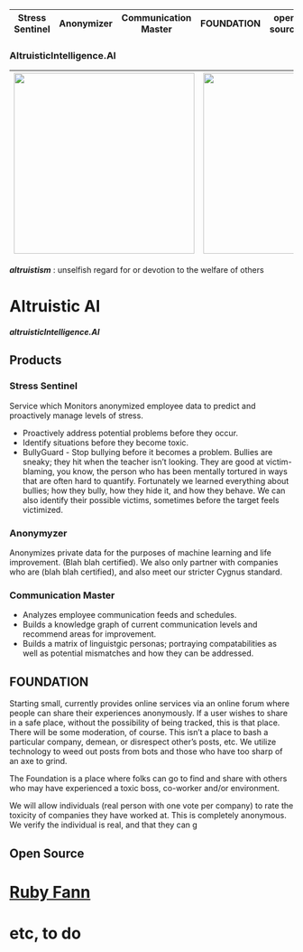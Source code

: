 Stress Sentinel | Anonymizer | Communication Master | FOUNDATION | open source
--- | --- | --- | --- | ---


### AltruisticIntelligence.AI
<img src="https://user-images.githubusercontent.com/6759449/112885631-99842300-9096-11eb-85d7-d0c0272465ae.png" width="320"> | <img src="https://user-images.githubusercontent.com/6759449/112885810-cd5f4880-9096-11eb-80c5-94ca9d515a33.jpeg" width="320"> 
 --- | --- 

**_altruistism_** : unselfish regard for or devotion to the welfare of others


# Altruistic AI
##### altruisticIntelligence.AI

## Products

### Stress Sentinel
Service which Monitors anonymized employee data to predict and proactively manage levels of stress.
* Proactively address potential problems before they occur. 
* Identify situations before they become toxic. 
* BullyGuard - Stop bullying before it becomes a problem. Bullies are sneaky; they hit when the teacher isn’t looking. They are good at victim-blaming, you know, the person who has been mentally tortured in ways that are often hard to quantify. Fortunately we learned everything about bullies; how they bully, how they hide it, and how they behave. We can also identify their possible victims, sometimes before the target feels victimized. 

### Anonymyzer 
Anonymizes private data for the purposes of machine learning and life improvement. (Blah blah certified).  We also only partner with companies who are (blah blah certified), and also meet our stricter Cygnus standard. 

### Communication Master
* Analyzes employee communication feeds and schedules. 
* Builds a knowledge graph of current communication levels and recommend areas for improvement. 
* Builds a matrix of linguistgic personas; portraying compatabilities as well as potential mismatches and how they can be addressed. 

## FOUNDATION
Starting small, currently provides online services via an online forum where people can share their experiences anonymously.   If a user wishes to share in a safe place, without the possibility of being tracked, this is that place. There will be some moderation, of course.  This isn’t a place to bash a particular company, demean, or disrespect other’s posts, etc. We utilize technology to weed out posts from bots and those who have too sharp of an axe to grind. 

The Foundation is a place where folks can go to find and share with others who may have experienced a toxic boss, co-worker and/or environment. 

We will allow individuals (real person with one vote per company) to rate the toxicity of companies they have worked at.  This is completely anonymous. We verify the individual is real, and that they can g

## Open Source 
# [Ruby Fann](https://github.com/tangledpath/ruby-fann)
# etc, to do
